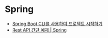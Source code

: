 # Spring

- [Spring Boot CLI를 사용하여 프로젝트 시작하기](./Spring-Boot-CLI를-사용하여-프로젝트-시작하기-|-Spring)
- [Rest API 간단 예제 | Spring](./Rest-API-간단-예제-Spring)
